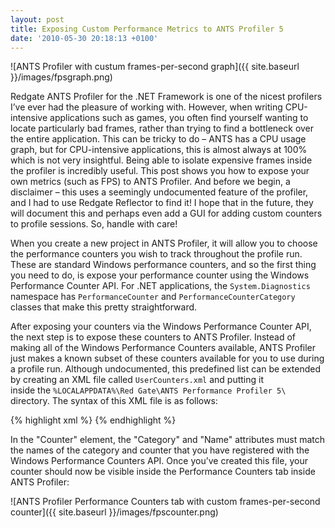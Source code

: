 ```yaml
---
layout: post
title: Exposing Custom Performance Metrics to ANTS Profiler 5
date: '2010-05-30 20:18:13 +0100'
---
```


![ANTS Profiler with custum frames-per-second graph]({{ site.baseurl }}/images/fpsgraph.png)

Redgate ANTS Profiler for the .NET Framework is one of the nicest profilers I’ve ever had the pleasure of working with. However, when writing CPU-intensive applications such as games, you often find yourself wanting to locate particularly bad frames, rather than trying to find a bottleneck over the entire application. This can be tricky to do – ANTS has a CPU usage graph, but for CPU-intensive applications, this is almost always at 100% which is not very insightful. Being able to isolate expensive frames inside the profiler is incredibly useful. This post shows you how to expose your own metrics (such as FPS) to ANTS Profiler. And before we begin, a disclaimer – this uses a seemingly undocumented feature of the profiler, and I had to use Redgate Reflector to find it! I hope that in the future, they will document this and perhaps even add a GUI for adding custom counters to profile sessions. So, handle with care!

When you create a new project in ANTS Profiler, it will allow you to choose the performance counters you wish to track throughout the profile run. These are standard Windows performance counters, and so the first thing you need to do, is expose your performance counter using the Windows Performance Counter API. For .NET applications, the `System.Diagnostics` namespace has `PerformanceCounter` and `PerformanceCounterCategory` classes that make this pretty straightforward.

After exposing your counters via the Windows Performance Counter API, the next step is to expose these counters to ANTS Profiler. Instead of making all of the Windows Performance Counters available, ANTS Profiler just makes a known subset of these counters available for you to use during a profile run. Although undocumented, this predefined list can be extended by creating an XML file called `UserCounters.xml` and putting it inside the `%LOCALAPPDATA%\Red Gate\ANTS Performance Profiler 5\` directory. The syntax of this XML file is as follows:

{% highlight xml %}
<Counters>
  <Category Name="Example">
    <Counter Category="Example" Name="FPS" Units="Frames/sec">
      <Instanced /> <!-- Add this if your counter is instanced -->
    </Counter>
  </Category>
</Counters>
{% endhighlight %}

In the "Counter" element, the "Category" and "Name" attributes must match the names of the category and counter that you have registered with the Windows Performance Counters API. Once you’ve created this file, your counter should now be visible inside the Performance Counters tab inside ANTS Profiler:

![ANTS Profiler Performance Counters tab with custom frames-per-second counter]({{ site.baseurl }}/images/fpscounter.png)
